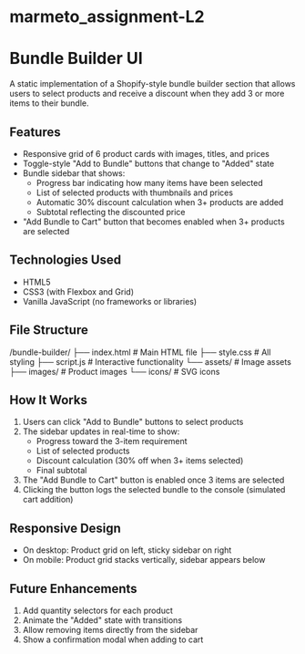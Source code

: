 # marmeto_assignment-L2


# Bundle Builder UI

A static implementation of a Shopify-style bundle builder section that allows users to select products and receive a discount when they add 3 or more items to their bundle.

## Features

- Responsive grid of 6 product cards with images, titles, and prices
- Toggle-style "Add to Bundle" buttons that change to "Added" state
- Bundle sidebar that shows:
  - Progress bar indicating how many items have been selected
  - List of selected products with thumbnails and prices
  - Automatic 30% discount calculation when 3+ products are added
  - Subtotal reflecting the discounted price
- "Add Bundle to Cart" button that becomes enabled when 3+ products are selected

## Technologies Used

- HTML5
- CSS3 (with Flexbox and Grid)
- Vanilla JavaScript (no frameworks or libraries)

## File Structure

/bundle-builder/
├── index.html # Main HTML file
├── style.css # All styling
├── script.js # Interactive functionality
└── assets/ # Image assets
├── images/ # Product images
└── icons/ # SVG icons


## How It Works

1. Users can click "Add to Bundle" buttons to select products
2. The sidebar updates in real-time to show:
   - Progress toward the 3-item requirement
   - List of selected products
   - Discount calculation (30% off when 3+ items selected)
   - Final subtotal
3. The "Add Bundle to Cart" button is enabled once 3 items are selected
4. Clicking the button logs the selected bundle to the console (simulated cart addition)

## Responsive Design

- On desktop: Product grid on left, sticky sidebar on right
- On mobile: Product grid stacks vertically, sidebar appears below

## Future Enhancements

1. Add quantity selectors for each product
2. Animate the "Added" state with transitions
3. Allow removing items directly from the sidebar
4. Show a confirmation modal when adding to cart